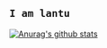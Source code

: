 ## `I am lantu`

[![Anurag's github stats](https://github-readme-stats.vercel.app/api?username=itlantu&show_icons=true&theme=radical)](https://github.com/anuraghazra/github-readme-stats)
